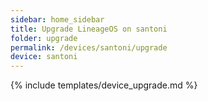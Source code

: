 ```yaml
---
sidebar: home_sidebar
title: Upgrade LineageOS on santoni
folder: upgrade
permalink: /devices/santoni/upgrade
device: santoni
---
```

{% include templates/device_upgrade.md %}
